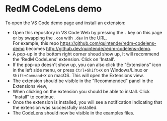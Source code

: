 # RedM CodeLens demo

To open the VS Code demo page and install an extension:

* Open this repository in VS Code Web by pressing the `.` key on this page or by swapping the `.com` with `.dev` in the URL. <br />
For example, this repo https://github.com/quintende/redm-codelens-demo becomes http://github.dev/quintende/redm-codelens-demo.
* A pop-up in the bottom right corner shoud show up, It will recommend the 'RedM CodeLens' extension. Click on 'Install'.
* If the pop-up doesn't show up, you can also click the "Extensions" icon in the left side menu, or press `Ctrl+Shift+X` on Windows/Linux or `Shift+Command+X` on macOS. This will open the Extensions view.
* The extension should be visible in the "Recommended" panel in the Extensions view,
* When clicking on the extension you should be able to install. Click "Install" to continue.
* Once the extension is installed, you will see a notification indicating that the extension was successfully installed.
* The CodeLens should now be visible in the examples files.
